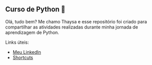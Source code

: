 ## Curso de Python :rocket:

Olá, tudo bem? Me chamo Thaysa e esse repositório foi criado para compartilhar as atividades realizadas durante minha jornada de aprendizagem de Python.

Links úteis:
* [Meu LinkedIn](https://www.linkedin.com/in/thaysamendes/)
* [Shortcuts](https://code.visualstudio.com/shortcuts/keyboard-shortcuts-windows.pdf)
